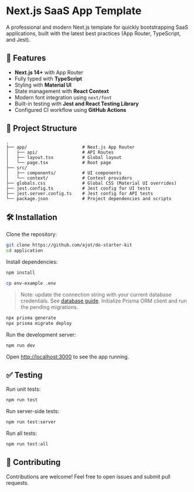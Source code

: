 # Next.js SaaS App Template

A professional and modern Next.js template for quickly bootstrapping SaaS applications, built with the latest best practices (App Router, TypeScript, and Jest).

## 🚀 Features

- **Next.js 14+** with App Router
- Fully typed with **TypeScript**
- Styling with **Material UI**
- State management with **React Context**
- Modern font integration using `next/font`
- Built-in testing with **Jest and React Testing Library**
- Configured CI workflow using **GitHub Actions**

## 📂 Project Structure

```
.
├── app/                     # Next.js App Router
│   ├── api/                 # API Routes
│   ├── layout.tsx           # Global layout
│   └── page.tsx             # Root page
├── src/
│   ├── components/          # UI components
│   └── context/             # Context providers
├── globals.css              # Global CSS (Material UI overrides)
├── jest.config.ts           # Jest config for UI tests
├── jest.server.config.ts    # Jest config for API tests
└── package.json             # Project dependencies and scripts
```

## 🛠️ Installation

Clone the repository:

```bash
git clone https://github.com/ajot/do-starter-kit
cd application
```

Install dependencies:

```bash
npm install
```

```bash
cp env-example .env
```

> Note: update the connection string with your current database credentials. See [database guide](./database.md).
> Initialize Prisma ORM client and run the pending migrations.

```bash
npx prisma generate
npx prisma migrate deploy
```

Run the development server:

```bash
npm run dev
```

Open [http://localhost:3000](http://localhost:3000) to see the app running.

## ✅ Testing

Run unit tests:

```bash
npm run test
```

Run server-side tests:

```bash
npm run test:server
```

Run all tests:

```bash
npm run test:all
```

## 🌱 Contributing

Contributions are welcome! Feel free to open issues and submit pull requests.
